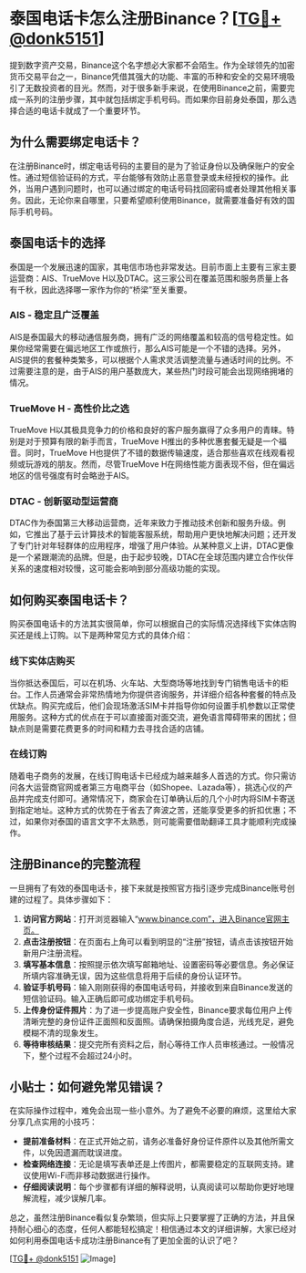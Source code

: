 # 泰国电话卡怎么注册Binance？[[TG💪+ @donk5151](https://t.me/s/donk5151)]

提到数字资产交易，Binance这个名字想必大家都不会陌生。作为全球领先的加密货币交易平台之一，Binance凭借其强大的功能、丰富的币种和安全的交易环境吸引了无数投资者的目光。然而，对于很多新手来说，在使用Binance之前，需要完成一系列的注册步骤，其中就包括绑定手机号码。而如果你目前身处泰国，那么选择合适的电话卡就成了一个重要环节。

## 为什么需要绑定电话卡？

在注册Binance时，绑定电话号码的主要目的是为了验证身份以及确保账户的安全性。通过短信验证码的方式，平台能够有效防止恶意登录或未经授权的操作。此外，当用户遇到问题时，也可以通过绑定的电话号码找回密码或者处理其他相关事务。因此，无论你来自哪里，只要希望顺利使用Binance，就需要准备好有效的国际手机号码。

## 泰国电话卡的选择

泰国是一个发展迅速的国家，其电信市场也非常发达。目前市面上主要有三家主要运营商：AIS、TrueMove H以及DTAC。这三家公司在覆盖范围和服务质量上各有千秋，因此选择哪一家作为你的“桥梁”至关重要。

### AIS - 稳定且广泛覆盖

AIS是泰国最大的移动通信服务商，拥有广泛的网络覆盖和较高的信号稳定性。如果你经常需要在偏远地区工作或旅行，那么AIS可能是一个不错的选择。另外，AIS提供的套餐种类繁多，可以根据个人需求灵活调整流量与通话时间的比例。不过需要注意的是，由于AIS的用户基数庞大，某些热门时段可能会出现网络拥堵的情况。

### TrueMove H - 高性价比之选

TrueMove H以其极具竞争力的价格和良好的客户服务赢得了众多用户的青睐。特别是对于预算有限的新手而言，TrueMove H推出的多种优惠套餐无疑是一个福音。同时，TrueMove H也提供了不错的数据传输速度，适合那些喜欢在线观看视频或玩游戏的朋友。然而，尽管TrueMove H在网络性能方面表现不俗，但在偏远地区的信号强度有时会略逊于AIS。

### DTAC - 创新驱动型运营商

DTAC作为泰国第三大移动运营商，近年来致力于推动技术创新和服务升级。例如，它推出了基于云计算技术的智能客服系统，帮助用户更快地解决问题；还开发了专门针对年轻群体的应用程序，增强了用户体验。从某种意义上讲，DTAC更像是一个紧跟潮流的品牌。但是，由于起步较晚，DTAC在全球范围内建立合作伙伴关系的速度相对较慢，这可能会影响到部分高级功能的实现。

## 如何购买泰国电话卡？

购买泰国电话卡的方法其实很简单，你可以根据自己的实际情况选择线下实体店购买还是线上订购。以下是两种常见方式的具体介绍：

### 线下实体店购买

当你抵达泰国后，可以在机场、火车站、大型商场等地找到专门销售电话卡的柜台。工作人员通常会非常热情地为你提供咨询服务，并详细介绍各种套餐的特点及优缺点。购买完成后，他们会现场激活SIM卡并指导你如何设置手机参数以正常使用服务。这种方式的优点在于可以直接面对面交流，避免语言障碍带来的困扰；但缺点则是需要花费更多的时间和精力去寻找合适的店铺。

### 在线订购

随着电子商务的发展，在线订购电话卡已经成为越来越多人首选的方式。你只需访问各大运营商官网或者第三方电商平台（如Shopee、Lazada等），挑选心仪的产品并完成支付即可。通常情况下，商家会在订单确认后的几个小时内将SIM卡寄送到指定地址。这种方式的优势在于省去了奔波之苦，还能享受更多的折扣优惠；不过，如果你对泰国的语言文字不太熟悉，则可能需要借助翻译工具才能顺利完成操作。

## 注册Binance的完整流程

一旦拥有了有效的泰国电话卡，接下来就是按照官方指引逐步完成Binance账号创建的过程了。具体步骤如下：

1. **访问官方网站**：打开浏览器输入“www.binance.com”，进入Binance官网主页。
2. **点击注册按钮**：在页面右上角可以看到明显的“注册”按钮，请点击该按钮开始新用户注册流程。
3. **填写基本信息**：按照提示依次填写邮箱地址、设置密码等必要信息。务必保证所填内容准确无误，因为这些信息将用于后续的身份认证环节。
4. **验证手机号码**：输入刚刚获得的泰国电话号码，并接收到来自Binance发送的短信验证码。输入正确后即可成功绑定手机号码。
5. **上传身份证件照片**：为了进一步提高账户安全性，Binance要求每位用户上传清晰完整的身份证件正面照和反面照。请确保拍摄角度合适，光线充足，避免模糊不清的现象发生。
6. **等待审核结果**：提交完所有资料之后，耐心等待工作人员审核通过。一般情况下，整个过程不会超过24小时。

## 小贴士：如何避免常见错误？

在实际操作过程中，难免会出现一些小意外。为了避免不必要的麻烦，这里给大家分享几点实用的小技巧：

- **提前准备材料**：在正式开始之前，请务必准备好身份证件原件以及其他所需文件，以免因遗漏而耽误进度。
- **检查网络连接**：无论是填写表单还是上传图片，都需要稳定的互联网支持。建议使用Wi-Fi而非移动数据进行操作。
- **仔细阅读说明**：每个步骤都有详细的解释说明，认真阅读可以帮助你更好地理解流程，减少误解几率。

总之，虽然注册Binance看似复杂繁琐，但实际上只要掌握了正确的方法，并且保持耐心细心的态度，任何人都能轻松搞定！相信通过本文的详细讲解，大家已经对如何利用泰国电话卡成功注册Binance有了更加全面的认识了吧？

[[TG💪+ @donk5151](https://t.me/s/donk5151) ![Image](https://i.postimg.cc/rwNCRYN7/Snipaste-2025-04-30-17-27-05.png)]